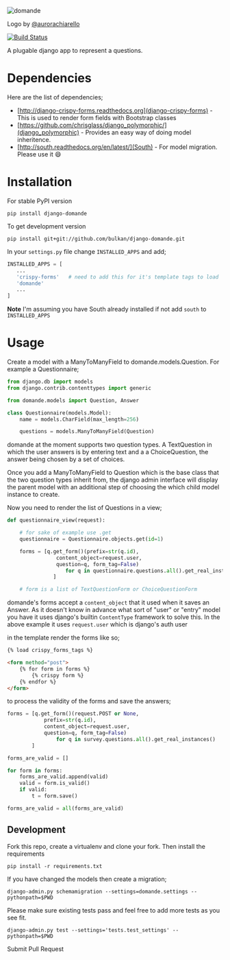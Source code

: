 ![domande](https://raw.github.com/bulkan/django-domande/master/logo.png)

Logo by [@aurorachiarello](http://github.com/aurorachiarello)

[![Build Status](https://travis-ci.org/bulkan/django-domande.png?branch=master)](https://travis-ci.org/bulkan/django-domande)


A plugable django app to represent a questions.


Dependencies
============

Here are the list of dependencies;

* [http://django-crispy-forms.readthedocs.org](django-crispy-forms) - This is used to render form fields with Bootstrap classes
* [https://github.com/chrisglass/django_polymorphic/](django_polymorphic) - Provides an easy way of doing model inheritence.
* [http://south.readthedocs.org/en/latest/](South) - For model migration. Please use it :smile:


Installation
===========

For stable PyPI version

    pip install django-domande


To get development version

    pip install git+git://github.com/bulkan/django-domande.git


In your ```settings.py``` file change ```INSTALLED_APPS``` and add;

```python
INSTALLED_APPS = [
   ...
   'crispy-forms'   # need to add this for it's template tags to load
   'domande'
   ...
]
```


__Note__ I'm assuming you have South already installed if not add ```south``` to ```INSTALLED_APPS```


Usage
=====

Create a model with a ManyToManyField to domande.models.Question. For example a Questionnaire;


```python
from django.db import models
from django.contrib.contenttypes import generic

from domande.models import Question, Answer

class Questionnaire(models.Model):
    name = models.CharField(max_length=256)

    questions = models.ManyToManyField(Question)
```


domande at the moment supports two question types. A TextQuestion in which the user answers is by entering text and a
a ChoiceQuestion, the answer being chosen by a set of choices.

Once you add a ManyToManyField to Question which is the base class that the two question types inherit from, the django 
admin interface will display the parent model with an additional step of choosing the which child model instance to create.


Now you need to render the list of Questions in a view;


```python
def questionnaire_view(request):

    # for sake of example use .get
    questionnaire = Questionnaire.objects.get(id=1)

    forms = [q.get_form()(prefix=str(q.id),
                content_object=request.user,
                question=q, form_tag=False)
                   for q in questionnaire.questions.all().get_real_instances()
               ]

    # form is a list of TextQuestionForm or ChoiceQuestionForm
```


domande's forms accept a ```content_object``` that it used when it saves an Answer.
As it doesn't know in advance what sort of "user" or "entry" model you have it uses
django's builtin ```ContentType``` framework to solve this. In the above example it uses
```request.user``` which is django's auth user


in the template render the forms like so;

```html
{% load crispy_forms_tags %}

<form method="post">
    {% for form in forms %}
        {% crispy form %}
    {% endfor %}
</form>
```

to process the validity of the forms and save the answers;

```python
forms = [q.get_form()(request.POST or None,
            prefix=str(q.id),
            content_object=request.user,
            question=q, form_tag=False)
                for q in survey.questions.all().get_real_instances()
        ]

forms_are_valid = []

for form in forms:
    forms_are_valid.append(valid)
    valid = form.is_valid()
    if valid:
        t = form.save()

forms_are_valid = all(forms_are_valid)
```

Development
-----------

Fork this repo, create a virtualenv and clone your fork. Then install the requirements

    pip install -r requirements.txt

If you have changed the models then create a migration;

    django-admin.py schemamigration --settings=domande.settings --pythonpath=$PWD

Please make sure existing tests pass and feel free to add more tests as you see fit.

    django-admin.py test --settings='tests.test_settings' --pythonpath=$PWD

Submit Pull Request
